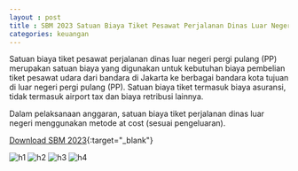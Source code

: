 ```yaml
---
layout : post
title : SBM 2023 Satuan Biaya Tiket Pesawat Perjalanan Dinas Luar Negeri Pergi Pulang (PP)
categories: keuangan
---
```


Satuan biaya tiket pesawat perjalanan dinas luar negeri pergi pulang (PP) merupakan satuan biaya yang digunakan untuk kebutuhan biaya pembelian tiket pesawat udara dari bandara di Jakarta ke berbagai bandara kota tujuan di luar negeri pergi pulang (PP). Satuan biaya tiket termasuk biaya asuransi, tidak termasuk airport tax dan biaya retribusi lainnya.

Dalam pelaksanaan anggaran, satuan biaya tiket perjalanan dinas luar negeri menggunakan metode at cost (sesuai pengeluaran).


[Download SBM 2023](https://drive.google.com/file/d/1E7dBSV1cZGMQCWfVuKfwCuzBQ-tRs2oD/view){:target="_blank"}

![h1](https://blogger.googleusercontent.com/img/b/R29vZ2xl/AVvXsEjy9vYiwoXrX4aYpYjgo4r8YVrNQG1ykmw4nmM7af4bjIyjxoVJ0fRRMbTkJ6f0A4q5PWLH7UEoRii7LGLhCRUQpSOOo8ij7f5T5oRn16kQXyTdjW1ebmb6IeTjqUDNK8lp7OaGurdthyfUkCMrAw3I2MSVprpzAzSQw2H-lzDEHFU/s1600/SBM_2023_page-0109.jpg)
![h2](https://blogger.googleusercontent.com/img/b/R29vZ2xl/AVvXsEiDbezF-tLxGV13fms3cEmypvIuEw0VUSd_GZTRVqeHuaB6xP7niALtKiLirAXwx7BcLIi7MYo6A3uW0kvU22xPOxxzbegL8d9tDJLh6uTVWlsUADvCl8_s5MJ2U4CmVQN7ScOpJWGp5N8MRi4iJRMU0dPvqT92WRWk4Qx2CP9tL1k/s1600/SBM_2023_page-0110.jpg)
![h3](https://blogger.googleusercontent.com/img/b/R29vZ2xl/AVvXsEjuVujDipIIAR4B2CP-S8Qzv10ABxPPlIGxiT2dsFMzru6FxHabAOqN_4idDZptRnV1vGiq7WRXWjj-gIeNp9Jtd9iCPidHx9fA1mRHBey4VSNdno52h4HM0imT74BvtG186Hqd2i8c2frHUE13daMuK8vBrTFAEDZkNoSThPPLxF4/s1600/SBM_2023_page-0111.jpg)
![h4](https://blogger.googleusercontent.com/img/b/R29vZ2xl/AVvXsEio5ODYtwFECduArQv4HV4ttLvNa3J1TvSSDC3C7mXiULyS6D3Ln1Snh5RvBIRt4Ix5GoOGEYCSylI6tujiVNdRw8BGxvBw1MkviEYMPcHqpdmdPpfnjXPxDctZUWKd9Il1yzySZjDG8mxFolVj4CovIiwEHut6WZuZv_XLIvf3Urc/s1600/SBM_2023_page-0112.jpg)